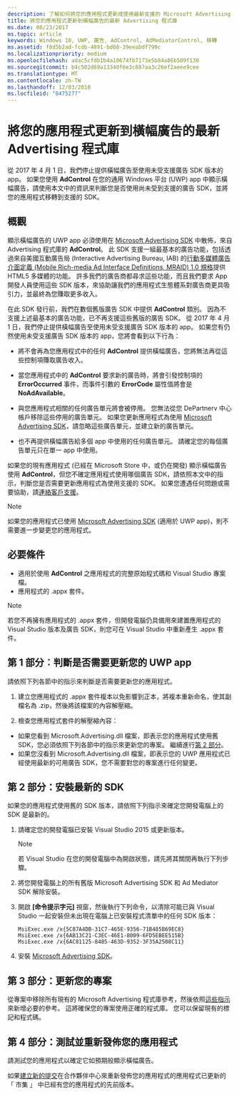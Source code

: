 ```yaml
---
description: 了解如何將您的應用程式更新成使用最新支援的 Microsoft Advertising 程式庫，並確定您的應用程式會繼續接收橫幅廣告。
title: 將您的應用程式更新到橫幅廣告的最新 Advertising 程式庫
ms.date: 08/23/2017
ms.topic: article
keywords: Windows 10, UWP, 廣告, AdControl, AdMediatorControl, 移轉
ms.assetid: f8d5b2ad-fcdb-4891-bd68-39eeabdf799c
ms.localizationpriority: medium
ms.openlocfilehash: adac5cfdb1b4a10674fb7173e5b84a86b509f130
ms.sourcegitcommit: b4c502d69a13340f6e3c887aa3c26ef2aeee9cee
ms.translationtype: MT
ms.contentlocale: zh-TW
ms.lasthandoff: 12/03/2018
ms.locfileid: "8475277"
---
```

# <a name="update-your-app-to-the-latest-advertising-libraries-for-banner-ads"></a>將您的應用程式更新到橫幅廣告的最新 Advertising 程式庫

從 2017 年 4 月 1 日，我們停止提供橫幅廣告至使用未受支援廣告 SDK 版本的 app。 如果您使用 **AdControl** 在您的通用 Windows 平台 (UWP) app 中顯示橫幅廣告，請使用本文中的資訊來判斷您是否使用尚未受到支援的廣告 SDK，並將您的應用程式移轉到支援的 SDK。

## <a name="overview"></a>概觀

顯示橫幅廣告的 UWP app 必須使用在 [Microsoft Advertising SDK](http://aka.ms/ads-sdk-uwp) 中散佈，來自 Advertising 程式庫的 **AdControl**。 此 SDK 支援一組最基本的廣告功能，包括透過來自美國互動廣告局 (Interactive Advertising Bureau, IAB) 的[行動多媒體廣告介面定義 (Mobile Rich-media Ad Interface Definitions, MRAID) 1.0 規格](http://www.iab.com/wp-content/uploads/2015/08/IAB_MRAID_VersionOne.pdf)提供 HTML5 多媒體的功能。 許多我們的廣告商都尋求這些功能，而且我們要求 App 開發人員使用這些 SDK 版本，來協助讓我們的應用程式生態體系對廣告商更具吸引力，並最終為您賺取更多收入。

在此 SDK 發行前，我們在數個舊版廣告 SDK 中提供 **AdControl** 類別。 因為不支援上述最基本的廣告功能，已不再支援這些舊版的廣告 SDK。 從 2017 年 4 月 1 日，我們停止提供橫幅廣告至使用未受支援廣告 SDK 版本的 app。 如果您有仍然使用未受支援廣告 SDK 版本的 app，您將會看到以下行為：

* 將不會再為您應用程式中的任何 **AdControl** 提供橫幅廣告，您將無法再從這些控制項賺取廣告收入。

* 當您應用程式中的 **AdControl** 要求新的廣告時，將會引發控制項的 **ErrorOccurred** 事件，而事件引數的 **ErrorCode** 屬性值將會是 **NoAdAvailable**。

* 與您應用程式相關的任何廣告單元將會被停用。 您無法從您 DePartnerv 中心帳戶移除這些停用的廣告單元。 如果您更新應用程式為使用 [Microsoft Advertising SDK](http://aka.ms/ads-sdk-uwp)，請忽略這些廣告單元，並建立新的廣告單元。

* 也不再提供橫幅廣告給多個 app 中使用的任何廣告單元。 請確定您的每個廣告單元只在單一 app 中使用。

如果您的現有應用程式 (已經在 Microsoft Store 中，或仍在開發) 顯示橫幅廣告使用 **AdControl**，但您不確定應用程式使用哪個廣告 SDK，請依照本文中的指示，判斷您是否需要更新應用程式為使用支援的 SDK。 如果您遭遇任何問題或需要協助，請[連絡客戶支援](http://go.microsoft.com/fwlink/?LinkId=393643)。

> [!NOTE]
> 如果您的應用程式已使用 [Microsoft Advertising SDK](http://aka.ms/ads-sdk-uwp) (適用於 UWP app)，則不需要進一步變更您的應用程式。

## <a name="prerequisites"></a>必要條件

* 適用於使用 **AdControl** 之應用程式的完整原始程式碼和 Visual Studio 專案檔。
* 應用程式的 .appx 套件。

> [!NOTE]
> 若您不再擁有應用程式的 .appx 套件，但開發電腦仍具備用來建置應用程式的 Visual Studio 版本及廣告 SDK，則您可在 Visual Studio 中重新產生 .appx 套件。

<span id="part-1" />

## <a name="part-1-determine-whether-you-need-to-update-your-uwp-app"></a>第 1 部分︰判斷是否需要更新您的 UWP app

請依照下列各節中的指示來判斷是否需要更新您的應用程式。

1. 建立您應用程式的 .appx 套件複本以免影響到正本，將複本重新命名，使其副檔名為 .zip，然後將該檔案的內容解壓縮。

2. 檢查您應用程式套件的解壓縮內容：
  * 如果您看到 Microsoft.Advertising.dll 檔案，即表示您的應用程式使用舊 SDK，您必須依照下列各節中的指示來更新您的專案。 繼續進行[第 2 部分](update-your-app-to-the-latest-advertising-libraries.md#part-2)。
  * 如果您沒看到 Microsoft.Advertising.dll 檔案，即表示您的 UWP 應用程式已經使用最新的可用廣告 SDK，您不需要對您的專案進行任何變更。


<span id="part-2" />

## <a name="part-2-install-the-latest-sdk"></a>第 2 部分：安裝最新的 SDK

如果您的應用程式使用舊的 SDK 版本，請依照下列指示來確定您開發電腦上的 SDK 是最新的。

1. 請確定您的開發電腦已安裝 Visual Studio 2015 或更新版本。
    > [!NOTE]
    > 若 Visual Studio 在您的開發電腦中為開啟狀態，請先將其關閉再執行下列步驟。

1.  將您開發電腦上的所有舊版 Microsoft Advertising SDK 和 Ad Mediator SDK 解除安裝。

2.  開啟 **\[命令提示字元\]** 視窗，然後執行下列命令，以清除可能已與 Visual Studio 一起安裝但未出現在電腦上已安裝程式清單中的任何 SDK 版本：
    ```syntax
    MsiExec.exe /x{5C87A4DB-31C7-465E-9356-71B485B69EC8}
    MsiExec.exe /x{6AB13C21-C3EC-46E1-8009-6FD5EBEE515B}
    MsiExec.exe /x{6AC81125-8485-463D-9352-3F35A2508C11}
    ```

3.  安裝 [Microsoft Advertising SDK](http://aka.ms/ads-sdk-uwp)。

## <a name="part-3-update-your-project"></a>第 3 部分：更新您的專案

從專案中移除所有現有的 Microsoft Advertising 程式庫參考，然後依照[這些指示](install-the-microsoft-advertising-libraries.md#reference)來新增必要的參考。 這將確保您的專案使用正確的程式庫。 您可以保留現有的標記和程式碼。

## <a name="part-4-test-and-republish-your-app"></a>第 4 部分：測試並重新發佈您的應用程式

請測試您的應用程式以確定它如預期般顯示橫幅廣告。

如果[建立新的提交](../publish/app-submissions.md)在合作夥伴中心來重新發佈您的應用程式的應用程式已更新的 「 市集 」 中已經有您的應用程式的先前版本。
